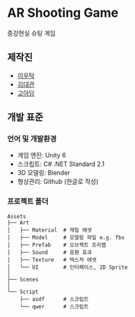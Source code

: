 # AR Shooting Game
증강현실 슈팅 게임

## 제작진
- [이우탁](https://github.com/WooTak123)
- [김대관](https://github.com/daepan)
- [고아담](https://github.com/bara25565)
## 개발 표준
### 언어 및 개발환경
- 게임 엔진: Unity 6
- 스크립트: C# .NET Standard 2.1
- 3D 모델링: Blender
- 형상관리: Github (한글로 작성)

### 프로젝트 폴더
```
Assets
├── Art
│   ├── Material  # 재질 에셋 
│   ├── Model     # 모델링 파일 e.g. fbx
│   ├── Prefab    # 오브젝트 프리팹
│   ├── Sound     # 음향 효과
│   ├── Texture   # 텍스처 에셋
│   └── UI        # 인터페이스, 2D Sprite
│
├── Scenes
│
└── Script
    ├── asdf      # 스크립트
    └── qwer      # 스크립트
```
